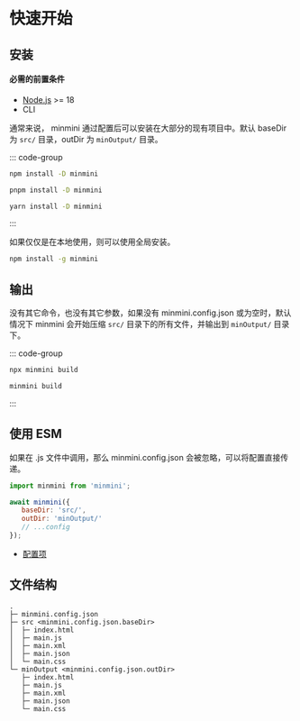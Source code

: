 # 快速开始



## 安装



#### 必需的前置条件

- [Node.js](https://nodejs.org/) >= 18
- CLI

通常来说， minmini 通过配置后可以安装在大部分的现有项目中。默认 baseDir 为 `src/` 目录，outDir 为 `minOutput/` 目录。

::: code-group

```sh [npm]
npm install -D minmini
```

```sh [pnpm]
pnpm install -D minmini
```

```sh [yarn]
yarn install -D minmini
```

:::



如果仅仅是在本地使用，则可以使用全局安装。

```sh
npm install -g minmini
```



## 输出

没有其它命令，也没有其它参数，如果没有 minmini.config.json 或为空时，默认情况下 minmini 会开始压缩 `src/` 目录下的所有文件，并输出到 `minOutput/` 目录下。

::: code-group

```sh [install -D]
npx minmini build
```

```sh [install -g]
minmini build
```

:::



## 使用 ESM

如果在 .js 文件中调用，那么 minmini.config.json 会被忽略，可以将配置直接传递。

```js
import minmini from 'minmini';

await minmini({
   baseDir: 'src/',
   outDir: 'minOutput/'
   // ...config
});
```

- [配置项](../config/)



## 文件结构

```
.
├─ minmini.config.json
├─ src <minmini.config.json.baseDir>
│  ├─ index.html
│  ├─ main.js
│  ├─ main.xml
│  ├─ main.json
│  └─ main.css
└─ minOutput <minmini.config.json.outDir>
   ├─ index.html
   ├─ main.js
   ├─ main.xml
   ├─ main.json
   └─ main.css
```
